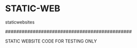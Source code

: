 # STATIC-WEB
staticwebsites


##############################################

STATIC WEBSITE CODE FOR TESTING ONLY

